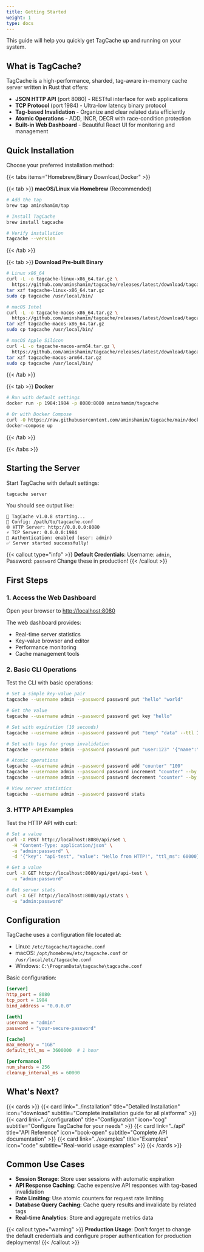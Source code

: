 ```yaml
---
title: Getting Started
weight: 1
type: docs
---
```


This guide will help you quickly get TagCache up and running on your system.

## What is TagCache?

TagCache is a high-performance, sharded, tag-aware in-memory cache server written in Rust that offers:

- **JSON HTTP API** (port 8080) - RESTful interface for web applications
- **TCP Protocol** (port 1984) - Ultra-low latency binary protocol
- **Tag-based Invalidation** - Organize and clear related data efficiently
- **Atomic Operations** - ADD, INCR, DECR with race-condition protection
- **Built-in Web Dashboard** - Beautiful React UI for monitoring and management

## Quick Installation

Choose your preferred installation method:

{{< tabs items="Homebrew,Binary Download,Docker" >}}

{{< tab >}}
**macOS/Linux via Homebrew** (Recommended)

```bash
# Add the tap
brew tap aminshamim/tap

# Install TagCache
brew install tagcache

# Verify installation
tagcache --version
```
{{< /tab >}}

{{< tab >}}
**Download Pre-built Binary**

```bash
# Linux x86_64
curl -L -o tagcache-linux-x86_64.tar.gz \
  https://github.com/aminshamim/tagcache/releases/latest/download/tagcache-linux-x86_64.tar.gz
tar xzf tagcache-linux-x86_64.tar.gz
sudo cp tagcache /usr/local/bin/

# macOS Intel
curl -L -o tagcache-macos-x86_64.tar.gz \
  https://github.com/aminshamim/tagcache/releases/latest/download/tagcache-macos-x86_64.tar.gz
tar xzf tagcache-macos-x86_64.tar.gz
sudo cp tagcache /usr/local/bin/

# macOS Apple Silicon
curl -L -o tagcache-macos-arm64.tar.gz \
  https://github.com/aminshamim/tagcache/releases/latest/download/tagcache-macos-arm64.tar.gz
tar xzf tagcache-macos-arm64.tar.gz
sudo cp tagcache /usr/local/bin/
```
{{< /tab >}}

{{< tab >}}
**Docker**

```bash
# Run with default settings
docker run -p 1984:1984 -p 8080:8080 aminshamim/tagcache

# Or with Docker Compose
curl -O https://raw.githubusercontent.com/aminshamim/tagcache/main/docker-compose.yml
docker-compose up
```
{{< /tab >}}

{{< /tabs >}}

## Starting the Server

Start TagCache with default settings:

```bash
tagcache server
```

You should see output like:

```
🚀 TagCache v1.0.8 starting...
🔧 Config: /path/to/tagcache.conf
🌐 HTTP Server: http://0.0.0.0:8080
⚡ TCP Server: 0.0.0.0:1984
🔐 Authentication: enabled (user: admin)
✅ Server started successfully!
```

{{< callout type="info" >}}
**Default Credentials**: Username: `admin`, Password: `password`
Change these in production!
{{< /callout >}}

## First Steps

### 1. Access the Web Dashboard

Open your browser to [http://localhost:8080](http://localhost:8080)

The web dashboard provides:
- Real-time server statistics
- Key-value browser and editor
- Performance monitoring
- Cache management tools

### 2. Basic CLI Operations

Test the CLI with basic operations:

```bash
# Set a simple key-value pair
tagcache --username admin --password password put "hello" "world"

# Get the value
tagcache --username admin --password password get key "hello"

# Set with expiration (10 seconds)
tagcache --username admin --password password put "temp" "data" --ttl 10000

# Set with tags for group invalidation
tagcache --username admin --password password put "user:123" '{"name":"John"}' --tags "user,profile"

# Atomic operations
tagcache --username admin --password password add "counter" "100"
tagcache --username admin --password password increment "counter" --by 5
tagcache --username admin --password password decrement "counter" --by 2

# View server statistics
tagcache --username admin --password password stats
```

### 3. HTTP API Examples

Test the HTTP API with curl:

```bash
# Set a value
curl -X POST http://localhost:8080/api/set \
  -H "Content-Type: application/json" \
  -u "admin:password" \
  -d '{"key": "api-test", "value": "Hello from HTTP!", "ttl_ms": 60000}'

# Get a value
curl -X GET http://localhost:8080/api/get/api-test \
  -u "admin:password"

# Get server stats
curl -X GET http://localhost:8080/api/stats \
  -u "admin:password"
```

## Configuration

TagCache uses a configuration file located at:
- Linux: `/etc/tagcache/tagcache.conf`
- macOS: `/opt/homebrew/etc/tagcache.conf` or `/usr/local/etc/tagcache.conf`
- Windows: `C:\ProgramData\tagcache\tagcache.conf`

Basic configuration:

```toml
[server]
http_port = 8080
tcp_port = 1984
bind_address = "0.0.0.0"

[auth]
username = "admin"
password = "your-secure-password"

[cache]
max_memory = "1GB"
default_ttl_ms = 3600000  # 1 hour

[performance]
num_shards = 256
cleanup_interval_ms = 60000
```

## What's Next?

{{< cards >}}
  {{< card link="../installation" title="Detailed Installation" icon="download" subtitle="Complete installation guide for all platforms" >}}
  {{< card link="../configuration" title="Configuration" icon="cog" subtitle="Configure TagCache for your needs" >}}
  {{< card link="../api" title="API Reference" icon="book-open" subtitle="Complete API documentation" >}}
  {{< card link="../examples" title="Examples" icon="code" subtitle="Real-world usage examples" >}}
{{< /cards >}}

## Common Use Cases

- **Session Storage**: Store user sessions with automatic expiration
- **API Response Caching**: Cache expensive API responses with tag-based invalidation
- **Rate Limiting**: Use atomic counters for request rate limiting
- **Database Query Caching**: Cache query results and invalidate by related tags
- **Real-time Analytics**: Store and aggregate metrics data

{{< callout type="warning" >}}
**Production Usage**: Don't forget to change the default credentials and configure proper authentication for production deployments!
{{< /callout >}}
